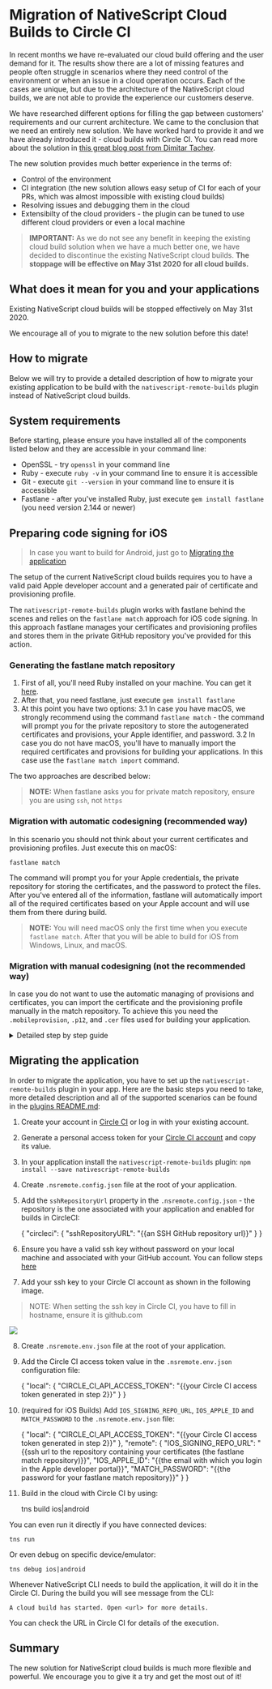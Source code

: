 # Migration of NativeScript Cloud Builds to Circle CI

In recent months we have re-evaluated our cloud build offering and the user demand for it. The results show there are a lot of missing features and people often struggle in scenarios where they need control of the environment or when an issue in a cloud operation occurs. Each of the cases are unique, but due to the architecture of the NativeScript cloud builds, we are not able to provide the experience our customers deserve.

We have researched different options for filling the gap between customers' requirements and our current architecture. We came to the conclusion that we need an entirely new solution. We have worked hard to provide it and we have already introduced it - cloud builds with Circle CI. You can read more about the solution in [this great blog post from Dimitar Tachev](https://www.nativescript.org/blog/build-nativescript-apps-remotely-from-windows-or-linux).

The new solution provides much better experience in the terms of:

- Control of the environment
- CI integration (the new solution allows easy setup of CI for each of your PRs,  which was almost impossible with existing cloud builds)
- Resolving issues and debugging them in the cloud
- Extensibilty of the cloud providers - the plugin can be tuned to use different cloud providers or even a local machine

> **IMPORTANT:** As we do not see any benefit in keeping the existing cloud build solution when we have a much better one, we have decided to discontinue the existing NativeScript cloud builds. **The stoppage will be effective on May 31st 2020 for all cloud builds.**

## What does it mean for you and your applications

Existing NativeScript cloud builds will be stopped effectively on May 31st 2020.

We encourage all of you to migrate to the new solution before this date!

## How to migrate

Below we will try to provide a detailed description of how to migrate your existing application to be build with the `nativescript-remote-builds` plugin instead of NativeScript cloud builds.

## System requirements

Before starting, please ensure you have installed all of the components listed below and they are accessible in your command line:

- OpenSSL - try `openssl` in your command line
- Ruby - execute `ruby -v` in your command line to ensure it is accessible
- Git - execute `git --version` in your command line to ensure it is accessible
- Fastlane - after you've installed Ruby, just execute `gem install fastlane` (you need version 2.144 or newer)

## Preparing code signing for iOS

> In case you want to build for Android, just go to [Migrating the application](#Migrating-the-application)

The setup of the current NativeScript cloud builds requires you to have a valid paid Apple developer account and a generated pair of certificate and provisioning profile.

The `nativescript-remote-builds` plugin works with fastlane behind the scenes and relies on the `fastlane match` approach for iOS code signing. In this approach fastlane manages your certificates and provisioning profiles and stores them in the private GitHub repository you've provided for this action.

### Generating the fastlane match repository

1. First of all, you'll need Ruby installed on your machine. You can get it [here](https://rubyinstaller.org/).
2. After that, you need fastlane, just execute `gem install fastlane`
3. At this point you have two options:
3.1 In case you have macOS, we strongly recommend using the command `fastlane match` - the command will prompt you for the private repository to store the autogenerated certificates and provisions, your Apple identifier, and password. 
3.2 In case you do not have macOS, you'll have to manually import the required certificates and provisions for building your applications. In this case use the `fastlane match import` command.

The two approaches are described below:

> **NOTE:** When fastlane asks you for private match repository, ensure you are using `ssh`, not `https`

### Migration with automatic codesigning (recommended way)

In this scenario you should not think about your current certificates and provisioning profiles. Just execute this on macOS:

	fastlane match

The command will prompt you for your Apple credentials, the private repository for storing the certificates, and the password to protect the files. After you've entered all of the information, fastlane will automatically import all of the required certificates based on your Apple account and will use them from there during build.

> **NOTE:** You will need macOS only the first time when you execute `fastlane match`. After that you will be able to build for iOS from Windows, Linux, and macOS.

### Migration with manual codesigning (not the recommended way)

In case you do not want to use the automatic managing of provisions and certificates, you can import the certificate and the provisioning profile manually in the match repository. To achieve this you need the `.mobileprovision`, `.p12`, and `.cer` files used for building your application.

<details>
  <summary>Detailed step by step guide</summary>
  
> In case you do not have a valid `.p12` and `.mobileprovision`, you can generate one by using NativeScript Sidekick and the Apple Developer portal.
> 1) First you need to generate the certificate, please follow steps in [this article](https://docs.nativescript.org/sidekick/user-guide/code-signing/code-signing-for-ios/create-signing-request).
> 2) After that you need to generate a mobile provision - just follow [the Apple guidelines](https://help.apple.com/developer-account/#/devf2eb157f8).

**1) Getting the matching `.cer` file for your `.p12`:**

In order to use the same pair of certificate and provision that you've used for existing NativeScript Cloud builds for CircleCI builds, you'll need the `.cer` file as well. You can get it by following these steps:

- Open [Apple's developer portal](https://developer.apple.com/)
- Login with your account by clicking on the account menu at the top right corner
  - (Optional) In case you are part of multiple Apple development teams, ensure you've selected the one from which you want to export the certificate, in the top-right corner of the page.
  - In the newly opened window click on the **Certificates, IDs & Profiles** menu
  - In the new window, ensure **Certificates** is selected on the right. On the left side you'll find list with all of your certificates. Find the one you want to export and click on it.
  - On the right side of the new window you'll find download button. Click on it and you will get the `.cer` file.

In case you are not sure what is the Certificate in the Apple Developer portal that matches your local .p12 file, you can use the following command to get the friendly name:

    openssl pkcs12 -info -in <path to your .p12 certificate>

The command will prompt you for password, you can just press Enter in case your certificate is not password protected.

*A sample output is:*

    openssl pkcs12 -info -in ios_development.p12
    Enter Import Password:
    MAC: sha1, Iteration 1
    MAC length: 20, salt length: 8
    PKCS7 Encrypted data: pbeWithSHA1And40BitRC2-CBC, Iteration 2048
    Certificate bag
    Bag Attributes
        friendlyName: iPhone Developer: John Doe (F34A23801A)
        localKeyID: ...
    subject=UID = KHMY4SS8C9, CN = iPhone Developer: John Doe (F34A23801A), OU = A49FBB0MS7, O = Company Name, C = US

    issuer=C = US, O = Apple Inc., OU = Apple Worldwide Developer Relations, CN = Apple Worldwide Developer Relations Certification Authority

    -----BEGIN CERTIFICATE-----
    ...

Note the `friendlyName` in the output - the first part `iPhone Developer` shows the type of the certificate, in this case iOS Development, and the second one is the Certificate name (`John Doe`) in this case.

In the Apple Developer Portal you can search for Certificate named `John Doe` with type `iOS Development`. In case there's more than one certificate that matches the mentioned criteria, you can try to find out which is yours by getting the expiration date. To do this, just execute the following command:

    openssl pkcs12 -in <path to your .p12 certificate> -nodes | openssl x509 -noout -enddate

This will print the expiration date of your local certificate, so you can check it in the Apple Developer Portal.

After you have all the `.cer`, `.p12` and `.mobileprovision` files you can proceed with next steps.

**2) Removing the password from the `.p12` file.**

`fastlane match` cannot work in case your `.p12` private key is protected with password, so you need to remove it. To achieve this, do the following:

- Download the latest version of RemoveP12Password from [here](https://github.com/rosen-vladimirov/RemoveP12Password/releases)
- Run it by passing the path to your local `.p12` file, the password with which it is protected and the output file, which will be password free:

*RemoveP12Password /Users/vladimirov/my-certificate.p12 123456 /Users/vladimirov/my-certificate-no-pass.p12*

**3) Import the password free certificate, `.cer` and `.mobileprovision` in your match repository:**

	fastlane match import

...and the command will ask you for the `.cer`, `.p12` and `.mobileprovision` files

> **PLEASE NOTE:** The `fastlane match import` does not work very well with wildcard application identifiers set in the provisioning profile, so you'll have to use a specific app id for each of the mobile provisions you import. There's an issue in `fastlane match import` command on Windows, which requires to have a `tmp` dir at the root of the drive where fastlane is installed. Please create one, for example `C:\tmp`. When using `fastlane match import` on Windows and there are prompts, ensure to drag drop the files in the terminal as the input may be broken by spaces or quotes symbols.

</details>

<a name="Migrating-the-application"></a>
## Migrating the application

In order to migrate the application, you have to set up the `nativescript-remote-builds` plugin in your app. Here are the basic steps you need to take, more detailed description and all of the supported scenarios can be found in the [plugins README.md](https://github.com/NativeScript/nativescript-remote-builds/blob/master/README.md):

1) Create your account in [Circle CI](https://circleci.com/) or log in with your existing account.

2) Generate a personal access token for your [Circle CI account](https://circleci.com/account/api) and copy its value.

3) In your application install the `nativescript-remote-builds` plugin: `npm install --save nativescript-remote-builds`

4) Create `.nsremote.config.json` file at the root of your application.

5) Add the `sshRepositoryUrl` property in the `.nsremote.config.json` - the repository is the one associated with your application and enabled for builds in CircleCI:

	{
	    "circleci": {
	        "sshRepositoryURL": "{{an SSH GitHub repository url}}"
	    }
	}

6) Ensure you have a valid ssh key without password on your local machine and associated with your GitHub account. You can follow steps [here](https://help.github.com/en/github/authenticating-to-github/generating-a-new-ssh-key-and-adding-it-to-the-ssh-agent)

7) Add your ssh key to your Circle CI account as shown in the following image.
 
> NOTE: When setting the ssh key in Circle CI, you have to fill in hostname, ensure it is github.com

<img src="https://raw.githubusercontent.com/NativeScript/nativescript-remote-builds/master/docs/circleci-sshkeys.png" />

8) Create `.nsremote.env.json` file at the root of your application.

9) Add the Circle CI access token value in the `.nsremote.env.json` configuration file:

	{
	    "local": {
	        "CIRCLE_CI_API_ACCESS_TOKEN": "{{your Circle CI access token generated in step 2}}"
	    }
	}

10) (required for iOS Builds) Add `IOS_SIGNING_REPO_URL`, `IOS_APPLE_ID` and `MATCH_PASSWORD` to the `.nsremote.env.json` file:

	{
	    "local": {
	        "CIRCLE_CI_API_ACCESS_TOKEN": "{{your Circle CI access token generated in step 2}}"
	    },
	    "remote": {
	        "IOS_SIGNING_REPO_URL": "{{ssh url to the repository containing your certificates (the fastlane match repository)}}",
	        "IOS_APPLE_ID": "{{the email with which you login in the Apple developer portal}}",
	        "MATCH_PASSWORD": "{{the password for your fastlane match repository}}"
	    }
	}

11) Build in the cloud with Circle CI by using:

	tns build ios|android

You can even run it directly if you have connected devices:

	tns run

Or even debug on specific device/emulator:

	tns debug ios|android

Whenever NativeScript CLI needs to build the application, it will do it in the Circle CI. During the build you will see message from the CLI:

	A cloud build has started. Open <url> for more details.

You can check the URL in Circle CI for details of the execution.

## Summary

The new solution for NativeScript cloud builds is much more flexible and powerful. We encourage you to give it a try and get the most out of it!